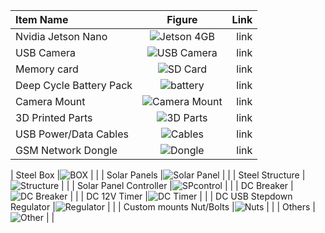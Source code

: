 | Item Name			| Figure           			  | Link           |
| :--------------              	|    :------------:    			  |    ---------:  |
| Nvidia Jetson Nano		|![Jetson 4GB](figure/jetson4gb.jpg) 	  | link	   |
| USB Camera 			|![USB Camera](figure/camera.jpg) 	  | link     	   |
| Memory card			|![SD Card](figure/sdcard.jpg)		  | link	   |
| Deep Cycle Battery Pack	|![battery](figure/battery.jpg) 	  | link	   |
| Camera Mount			|![Camera Mount](figure/camera_mount.jpg) | link	   |
| 3D Printed Parts		|![3D Parts](figure/3D_parts.jpg) 	  | link	   |
| USB Power/Data Cables		|![Cables](figure/Cables.jpg) 	   	  | link	   |
| GSM Network Dongle		|![Dongle](figure/dongle.jpg) 	       	  | link	   |


| Steel Box			|![BOX](figure/steel_box.jpg) 	             |		   |
| Solar Panels			|![Solar Panel](figure/solarpanel.jpg) 	     |		   |
| Steel Structure		|![Structure](figure/steel_structure.jpg)    |		   |
| Solar Panel Controller	|![SPcontrol](figure/panel_controller.jpg)   |		   |
| DC Breaker			|![DC Breaker](figure/dcbreaker.jpg)         |		   |
| DC 12V Timer			|![DC Timer](figure/dctimer.jpg) 	     |		   |
| DC USB Stepdown Regulator	|![Regulator](figure/stepdown_regulator.jpg) |		   | 
| Custom mounts Nut/Bolts	|![Nuts](figure/nutsandbolts.jpg)	     |		   |
| Others			|![Other](figure/others.jpg)		     |		   |
